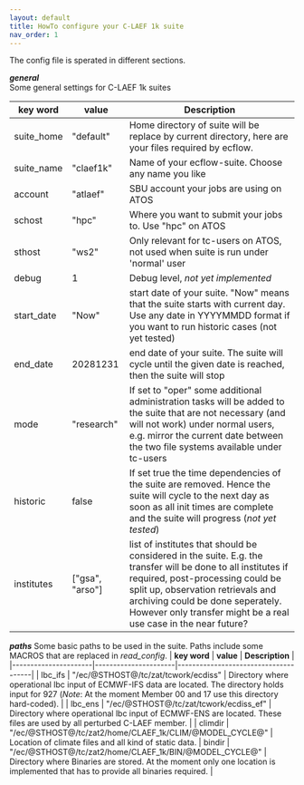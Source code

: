 ```yaml
---
layout: default
title: HowTo configure your C-LAEF 1k suite
nav_order: 1
---
```


The config file is sperated in different sections.

***general***  
Some general settings for C-LAEF 1k suites

|     **key word**     |      **value**       |            **Description**           |
|----------------------|----------------------|--------------------------------------|
|  suite_home    | "default"   | Home directory of suite will be replace by current directory, here are your files required by ecflow. |
|  suite_name    | "claef1k"   | Name of your ecflow-suite. Choose any name you like |
|  account       | "atlaef"    | SBU account your jobs are using on ATOS |
|  schost        | "hpc"       | Where you want to submit your jobs to. Use "hpc" on ATOS |
|  sthost        | "ws2"       | Only relevant for tc-users on ATOS, not used when suite is run under 'normal' user |
|  debug         | 1           | Debug level, *not yet implemented*
|  start_date    | "Now"       | start date of your suite. "Now" means that the suite starts with current day. Use any date in YYYYMMDD format if you want to run historic cases (not yet tested) |
| end_date       | 20281231    | end date of your suite. The suite will cycle until the given date is reached, then the suite will stop |
| mode           | "research"  | If set to "oper" some additional administration tasks will be added to the suite that are not necessary (and will not work) under normal users, e.g. mirror the current date between the two file systems available under tc-users
| historic       | false       | If set true the time dependencies of the suite are removed. Hence the suite will cycle to the next day as soon as all init times are complete and the suite will progress (*not yet tested*)
| institutes     | ["gsa", "arso"] | list of institutes that should be considered in the suite. E.g. the transfer will be done to all institutes if required, post-processing could be split up, observation retrievals and archiving could be done seperately. However only transfer might be a real use case in the near future? |



***paths***
Some basic paths to be used in the suite. Paths include some MACROS that are replaced in *read_config*. 
|     **key word**     |      **value**       |            **Description**           |
|----------------------|----------------------|--------------------------------------|
|    lbc_ifs           | "/ec/@STHOST@/tc/zat/tcwork/ecdiss" | Directory where operational lbc input of ECMWF-IFS data are located. The directory holds input for 927 (*Note*: At the moment Member 00 and 17 use this directory hard-coded). |
|    lbc_ens           | "/ec/@STHOST@/tc/zat/tcwork/ecdiss_ef" | Directory where operational lbc input of ECMWF-ENS are located. These files are used by all perturbed C-LAEF member. |
|    climdir           | "/ec/@STHOST@/tc/zat2/home/CLAEF_1k/CLIM/@MODEL_CYCLE@" | Location of climate files and all kind of static data. 
|    bindir            | "/ec/@STHOST@/tc/zat2/home/CLAEF_1k/BIN/@MODEL_CYCLE@" | Directory where Binaries are stored. At the moment only one location is implemented that has to provide all binaries required. |

